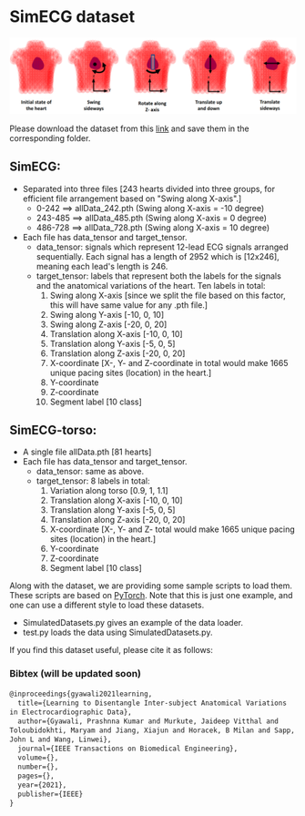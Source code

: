 # SimECG dataset

![](https://github.com/Prasanna1991/SimECG/blob/master/schematic.png?raw=true)

Please download the dataset from this [link](https://drive.google.com/drive/folders/1OTQjuj1IGABgQHeSfSNOaB67myXzbyJK?usp=sharing) and save them in the corresponding folder.

## SimECG:
- Separated into three files [243 hearts divided into three groups, for efficient file arrangement based on "Swing along X-axis".]
    - 0-242 ==> allData_242.pth (Swing along X-axis = -10 degree)
     - 243-485 ==> allData_485.pth (Swing along X-axis = 0 degree)
     - 486-728 ==> allData_728.pth (Swing along X-axis = 10 degree)
- Each file has data_tensor and target_tensor. 
     - data_tensor: signals which represent 12-lead ECG signals arranged sequentially. Each signal has a length of 2952 which is [12x246], meaning each lead's length is 246. 
     - target_tensor: labels that represent both the labels for the signals and the anatomical variations of the heart. Ten labels in total:
         1. Swing along X-axis [since we split the file based on this factor, this will have same value for any .pth file.]
         2. Swing along Y-axis [-10, 0, 10]
         3. Swing along Z-axis [-20, 0, 20]
         4. Translation along X-axis [-10, 0, 10]
         5. Translation along Y-axis [-5, 0, 5]
         6. Translation along Z-axis [-20, 0, 20]
         7. X-coordinate [X-, Y- and Z-coordinate in total would make 1665 unique pacing sites (location) in the heart.]
         8. Y-coordinate
         9. Z-coordinate
         10. Segment label [10 class]


## SimECG-torso:
- A single file allData.pth [81 hearts]
- Each file has data_tensor and target_tensor.
     - data_tensor: same as above.
     - target_tensor: 8 labels in total:
         1. Variation along torso [0.9, 1, 1.1]
         2. Translation along X-axis [-10, 0, 10]
         3. Translation along Y-axis [-5, 0, 5]
         4. Translation along Z-axis [-20, 0, 20]
         5. X-coordinate [X-, Y- and Z- total would make 1665 unique pacing sites (location) in the heart.]
         6. Y-coordinate
         7. Z-coordinate
         8. Segment label [10 class]


Along with the dataset, we are providing some sample scripts to load them. These scripts are based on [PyTorch](https://github.com/pytorch/pytorch). Note that this is just one example, and one can use a different style to load these datasets.
- SimulatedDatasets.py gives an example of the data loader.
- test.py loads the data using SimulatedDatasets.py. 

If you find this dataset useful, please cite it as follows:

### Bibtex (will be updated soon)
```
@inproceedings{gyawali2021learning,
  title={Learning to Disentangle Inter-subject Anatomical Variations in Electrocardiographic Data},
  author={Gyawali, Prashnna Kumar and Murkute, Jaideep Vitthal and Toloubidokhti, Maryam and Jiang, Xiajun and Horacek, B Milan and Sapp, John L and Wang, Linwei},
  journal={IEEE Transactions on Biomedical Engineering},
  volume={},
  number={},
  pages={},
  year={2021},
  publisher={IEEE}
}